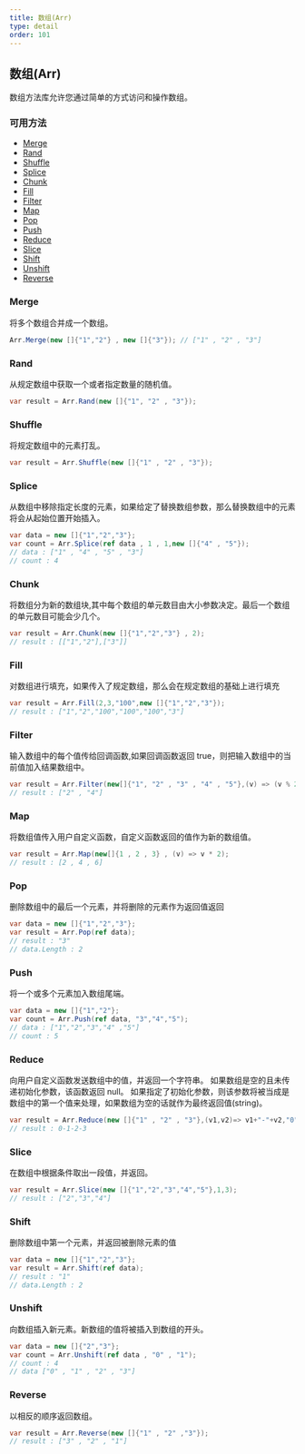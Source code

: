 ```yaml
---
title: 数组(Arr)
type: detail
order: 101
---
```


## 数组(Arr)

数组方法库允许您通过简单的方式访问和操作数组。

### 可用方法

- [Merge](#Merge)
- [Rand](#Rand)
- [Shuffle](#Shuffle)
- [Splice](#Splice)
- [Chunk](#Chunk)
- [Fill](#Fill)
- [Filter](#Filter)
- [Map](#Map)
- [Pop](#Pop)
- [Push](#Push)
- [Reduce](#Reduce)
- [Slice](#Slice)
- [Shift](#Shift)
- [Unshift](#Unshift)
- [Reverse](#Reverse)

### Merge

将多个数组合并成一个数组。

```csharp
Arr.Merge(new []{"1","2"} , new []{"3"}); // ["1" , "2" , "3"]
```

### Rand

从规定数组中获取一个或者指定数量的随机值。

```csharp
var result = Arr.Rand(new []{"1", "2" , "3"});
```

### Shuffle

将规定数组中的元素打乱。

```csharp
var result = Arr.Shuffle(new []{"1" , "2" , "3"});
```

### Splice

从数组中移除指定长度的元素，如果给定了替换数组参数，那么替换数组中的元素将会从起始位置开始插入。

```csharp
var data = new []{"1","2","3"};
var count = Arr.Splice(ref data , 1 , 1,new []{"4" , "5"});
// data : ["1" , "4" , "5" , "3"]
// count : 4
```

### Chunk

将数组分为新的数组块,其中每个数组的单元数目由大小参数决定。最后一个数组的单元数目可能会少几个。

```csharp
var result = Arr.Chunk(new []{"1","2","3"} , 2);
// result : [["1","2"],["3"]]
```

### Fill

对数组进行填充，如果传入了规定数组，那么会在规定数组的基础上进行填充

```csharp
var result = Arr.Fill(2,3,"100",new []{"1","2","3"});
// result : ["1","2","100","100","100","3"]
```

### Filter

输入数组中的每个值传给回调函数,如果回调函数返回 true，则把输入数组中的当前值加入结果数组中。

```csharp
var result = Arr.Filter(new[]{"1", "2" , "3" , "4" , "5"},(v) => (v % 2) == 0);
// result : ["2" , "4"]
```

### Map

将数组值传入用户自定义函数，自定义函数返回的值作为新的数组值。

```csharp
var result = Arr.Map(new[]{1 , 2 , 3} , (v) => v * 2);
// result : [2 , 4 , 6]
```

### Pop

删除数组中的最后一个元素，并将删除的元素作为返回值返回

```csharp
var data = new []{"1","2","3"};
var result = Arr.Pop(ref data);
// result : "3"
// data.Length : 2
```

### Push

将一个或多个元素加入数组尾端。

```csharp
var data = new []{"1","2"};
var count = Arr.Push(ref data, "3","4","5");
// data : ["1","2","3","4" ,"5"]
// count : 5
```

### Reduce

向用户自定义函数发送数组中的值，并返回一个字符串。
如果数组是空的且未传递初始化参数，该函数返回 null。
如果指定了初始化参数，则该参数将被当成是数组中的第一个值来处理，如果数组为空的话就作为最终返回值(string)。

```csharp
var result = Arr.Reduce(new []{"1" , "2" , "3"},(v1,v2)=> v1+"-"+v2,"0");
// result : 0-1-2-3
```

### Slice

在数组中根据条件取出一段值，并返回。

```csharp
var result = Arr.Slice(new []{"1","2","3","4","5"},1,3);
// result : ["2","3","4"]
```

### Shift

删除数组中第一个元素，并返回被删除元素的值

```csharp
var data = new []{"1","2","3"};
var result = Arr.Shift(ref data);
// result : "1"
// data.Length : 2
```

### Unshift

向数组插入新元素。新数组的值将被插入到数组的开头。

```csharp
var data = new []{"2","3"};
var count = Arr.Unshift(ref data , "0" , "1");
// count : 4
// data ["0" , "1" , "2" , "3"]
```

### Reverse

以相反的顺序返回数组。

```csharp
var result = Arr.Reverse(new []{"1" , "2" ,"3"});
// result : ["3" , "2" , "1"]
```